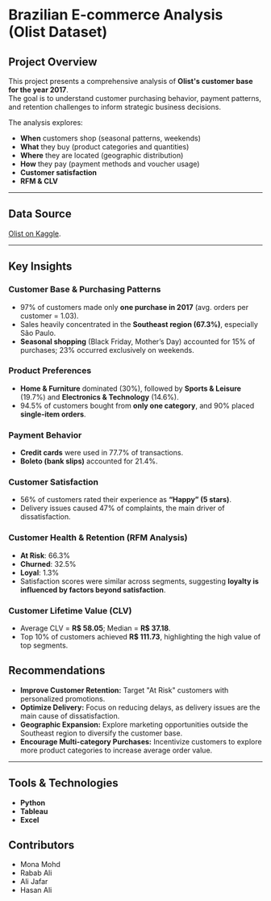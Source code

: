 # Brazilian E-commerce Analysis (Olist Dataset)

## Project Overview
This project presents a comprehensive analysis of **Olist's customer base for the year 2017**.  
The goal is to understand customer purchasing behavior, payment patterns, and retention challenges to inform strategic business decisions.  

The analysis explores:  
- **When** customers shop (seasonal patterns, weekends)  
- **What** they buy (product categories and quantities)  
- **Where** they are located (geographic distribution)  
- **How** they pay (payment methods and voucher usage)  
- **Customer satisfaction**  
- **RFM & CLV**

---

## Data Source
[Olist on Kaggle](https://www.kaggle.com/datasets/olistbr/brazilian-ecommerce).

---

## Key Insights

### Customer Base & Purchasing Patterns
- 97% of customers made only **one purchase in 2017** (avg. orders per customer = 1.03).  
- Sales heavily concentrated in the **Southeast region (67.3%)**, especially São Paulo.  
- **Seasonal shopping** (Black Friday, Mother’s Day) accounted for 15% of purchases; 23% occurred exclusively on weekends.

### Product Preferences
- **Home & Furniture** dominated (30%), followed by **Sports & Leisure** (19.7%) and **Electronics & Technology** (14.6%).  
- 94.5% of customers bought from **only one category**, and 90% placed **single-item orders**.

### Payment Behavior
- **Credit cards** were used in 77.7% of transactions.  
- **Boleto (bank slips)** accounted for 21.4%.  

### Customer Satisfaction
- 56% of customers rated their experience as **“Happy” (5 stars)**.  
- Delivery issues caused 47% of complaints, the main driver of dissatisfaction.

### Customer Health & Retention (RFM Analysis)
- **At Risk**: 66.3%  
- **Churned**: 32.5%  
- **Loyal**: 1.3%  
- Satisfaction scores were similar across segments, suggesting **loyalty is influenced by factors beyond satisfaction**.

### Customer Lifetime Value (CLV)
- Average CLV = **R$ 58.05**; Median = **R$ 37.18**.  
- Top 10% of customers achieved **R$ 111.73**, highlighting the high value of top segments.

## Recommendations
- **Improve Customer Retention:** Target "At Risk" customers with personalized promotions.  
- **Optimize Delivery:** Focus on reducing delays, as delivery issues are the main cause of dissatisfaction.  
- **Geographic Expansion:** Explore marketing opportunities outside the Southeast region to diversify the customer base.  
- **Encourage Multi-category Purchases:** Incentivize customers to explore more product categories to increase average order value.
---

## Tools & Technologies
- **Python** 
- **Tableau** 
- **Excel** 
  
## Contributors
- Mona Mohd
- Rabab Ali
- Ali Jafar
- Hasan Ali
